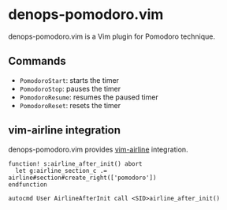 # denops-pomodoro.vim

denops-pomodoro.vim is a Vim plugin for Pomodoro technique.

## Commands

* `PomodoroStart`: starts the timer
* `PomodoroStop`: pauses the timer
* `PomodoroResume`: resumes the paused timer
* `PomodoroReset`: resets the timer

## vim-airline integration

denops-pomodoro.vim provides [vim-airline](https://github.com/vim-airline/vim-airline) integration.

```vim
function! s:airline_after_init() abort
  let g:airline_section_c .= airline#section#create_right(['pomodoro'])
endfunction

autocmd User AirlineAfterInit call <SID>airline_after_init()
```
